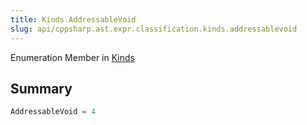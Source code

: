```yaml
---
title: Kinds.AddressableVoid
slug: api/cppsharp.ast.expr.classification.kinds.addressablevoid
---
```

Enumeration Member in [Kinds](/api/cppsharp/ast/expr/classification/kinds)

## Summary



```csharp
AddressableVoid = 4
```

